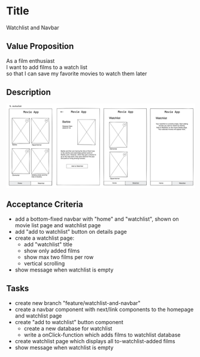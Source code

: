 # Title

Watchlist and Navbar

## Value Proposition

As a film enthusiast <br>
I want to add films to a watch list <br>
so that I can save my favorite movies to watch them later <br>

## Description

![wireframe](./assets/scribble-watchlist.png)

## Acceptance Criteria

- add a bottom-fixed navbar with "home" and "watchlist", shown on movie list page and watchlist page
- add "add to watchlist" button on details page
- create a watchlist page:
  - add "watchlist" title
  - show only added films
  - show max two films per row
  - vertical scrolling
- show message when watchlist is empty

## Tasks

- create new branch "feature/watchlist-and-navbar"
- create a navbar component with next/link components to the homepage and watchlist page
- create "add to watchlist" button component
  - create a new database for watchlist
  - write a onClick-function which adds films to watchlist database
- create watchlist page which displays all to-watchlist-added films
- show message when watchlist is empty
